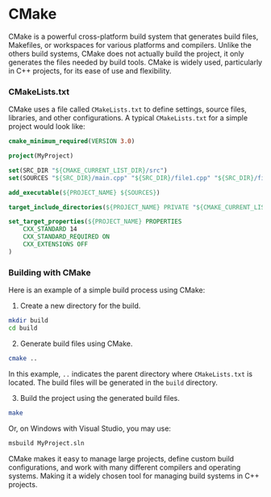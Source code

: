 # CMake

CMake is a powerful cross-platform build system that generates build files, Makefiles, or workspaces for various platforms and compilers. Unlike the others build systems, CMake does not actually build the project, it only generates the files needed by build tools. CMake is widely used, particularly in C++ projects, for its ease of use and flexibility.

### CMakeLists.txt

CMake uses a file called `CMakeLists.txt` to define settings, source files, libraries, and other configurations. A typical `CMakeLists.txt` for a simple project would look like:

```cmake
cmake_minimum_required(VERSION 3.0)

project(MyProject)

set(SRC_DIR "${CMAKE_CURRENT_LIST_DIR}/src")
set(SOURCES "${SRC_DIR}/main.cpp" "${SRC_DIR}/file1.cpp" "${SRC_DIR}/file2.cpp")

add_executable(${PROJECT_NAME} ${SOURCES})

target_include_directories(${PROJECT_NAME} PRIVATE "${CMAKE_CURRENT_LIST_DIR}/include")

set_target_properties(${PROJECT_NAME} PROPERTIES
    CXX_STANDARD 14
    CXX_STANDARD_REQUIRED ON
    CXX_EXTENSIONS OFF
)
```

### Building with CMake

Here is an example of a simple build process using CMake:

1. Create a new directory for the build.

```sh
mkdir build
cd build
```

2. Generate build files using CMake.

```sh
cmake ..
```

In this example, `..` indicates the parent directory where `CMakeLists.txt` is located. The build files will be generated in the `build` directory.

3. Build the project using the generated build files.

```sh
make
```

Or, on Windows with Visual Studio, you may use:

```sh
msbuild MyProject.sln
```

CMake makes it easy to manage large projects, define custom build configurations, and work with many different compilers and operating systems. Making it a widely chosen tool for managing build systems in C++ projects.